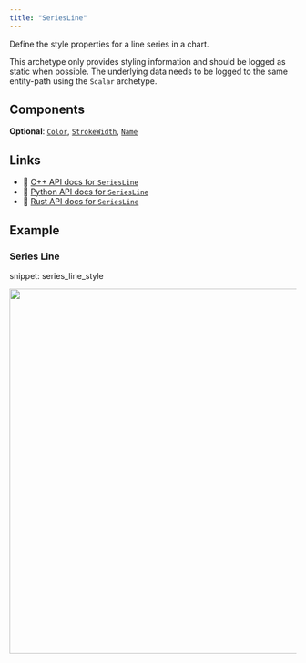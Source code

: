 ```yaml
---
title: "SeriesLine"
---
```


Define the style properties for a line series in a chart.

This archetype only provides styling information and should be logged as static
when possible. The underlying data needs to be logged to the same entity-path using
the `Scalar` archetype.

## Components

**Optional**: [`Color`](../components/color.md), [`StrokeWidth`](../components/stroke_width.md), [`Name`](../components/name.md)

## Links
 * 🌊 [C++ API docs for `SeriesLine`](https://ref.rerun.io/docs/cpp/stable/structrerun_1_1archetypes_1_1SeriesLine.html)
 * 🐍 [Python API docs for `SeriesLine`](https://ref.rerun.io/docs/python/stable/common/archetypes#rerun.archetypes.SeriesLine)
 * 🦀 [Rust API docs for `SeriesLine`](https://docs.rs/rerun/latest/rerun/archetypes/struct.SeriesLine.html)

## Example

### Series Line

snippet: series_line_style

<center>
<picture>
  <source media="(max-width: 480px)" srcset="https://static.rerun.io/series_line_style/d2616d98b1e46bdb85849b8669154fdf058e3453/480w.png">
  <source media="(max-width: 768px)" srcset="https://static.rerun.io/series_line_style/d2616d98b1e46bdb85849b8669154fdf058e3453/768w.png">
  <source media="(max-width: 1024px)" srcset="https://static.rerun.io/series_line_style/d2616d98b1e46bdb85849b8669154fdf058e3453/1024w.png">
  <source media="(max-width: 1200px)" srcset="https://static.rerun.io/series_line_style/d2616d98b1e46bdb85849b8669154fdf058e3453/1200w.png">
  <img src="https://static.rerun.io/series_line_style/d2616d98b1e46bdb85849b8669154fdf058e3453/full.png" width="640">
</picture>
</center>

